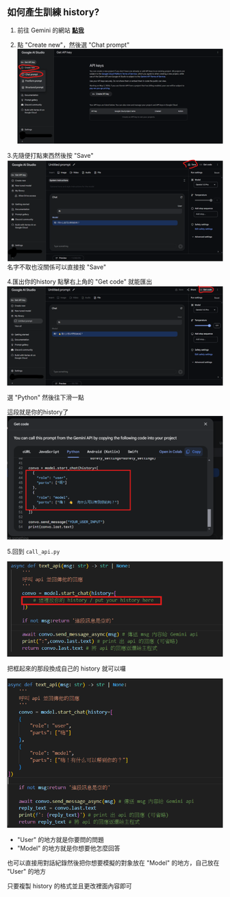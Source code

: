 ## 如何產生訓練 history?
1. 前往 Gemini 的網站 [**點我**](<https://makersuite.google.com/>)

2. 點 "Create new"，然後選 "Chat prompt"
![圖5](../images/5.png)

3.先隨便打點東西然後按 "Save"
![圖6](../images/6.png)
名字不取也沒關係可以直接按 "Save"

4.匯出你的history
點擊右上角的 "Get code" 就能匯出
![圖7](../images/7.png)

選 "Python" 然後往下滑一點

這段就是你的history了
![圖9](../images/8.png)

5.回到 `call_api.py`

![圖11](../images/9.png)

把框起來的那段換成自己的 history 就可以囉

![圖12](../images/10.png)

* "User" 的地方就是你要問的問題
* "Model" 的地方就是你想要他怎麼回答

也可以直接用對話紀錄然後把你想要模擬的對象放在 "Model" 的地方，自己放在 "User" 的地方

只要複製 history 的格式並且更改裡面內容即可